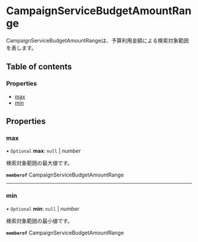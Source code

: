 # CampaignServiceBudgetAmountRange


<div lang=\"ja\">CampaignServiceBudgetAmountRangeは、予算利用金額による検索対象範囲を表します。</div> 

## Table of contents

### Properties

- [max](campaignservicebudgetamountrange.md#max)
- [min](campaignservicebudgetamountrange.md#min)

## Properties

### max

• `Optional` **max**: ``null`` \| *number*

<div lang=\"ja\">検索対象範囲の最大値です。</div> 

**`memberof`** CampaignServiceBudgetAmountRange

___

### min

• `Optional` **min**: ``null`` \| *number*

<div lang=\"ja\">検索対象範囲の最小値です。</div> 

**`memberof`** CampaignServiceBudgetAmountRange
